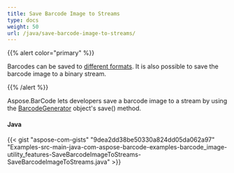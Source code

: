 ```yaml
---
title: Save Barcode Image to Streams
type: docs
weight: 50
url: /java/save-barcode-image-to-streams/
---
```


{{% alert color="primary" %}} 

Barcodes can be saved to [different formats](/barcode/java/save-barcode-images-to-different-formats/). It is also possible to save the barcode image to a binary stream.

{{% /alert %}} 

Aspose.BarCode lets developers save a barcode image to a stream by using the [BarcodeGenerator](https://apireference.aspose.com/java/barcode/com.aspose.barcode.generation/BarcodeGenerator) object's save() method.
#### **Java**
{{< gist "aspose-com-gists" "9dea2dd38be50330a824dd05da062a97" "Examples-src-main-java-com-aspose-barcode-examples-barcode_image-utility_features-SaveBarcodeImageToStreams-SaveBarcodeImageToStreams.java" >}}
